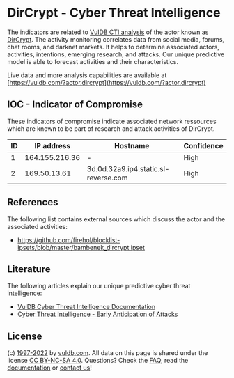 # DirCrypt - Cyber Threat Intelligence

The indicators are related to [VulDB CTI analysis](https://vuldb.com/?kb.cti) of the actor known as [DirCrypt](https://vuldb.com/?actor.dircrypt). The activity monitoring correlates data from social media, forums, chat rooms, and darknet markets. It helps to determine associated actors, activities, intentions, emerging research, and attacks. Our unique predictive model is able to forecast activities and their characteristics.

Live data and more analysis capabilities are available at [https://vuldb.com/?actor.dircrypt](https://vuldb.com/?actor.dircrypt)

## IOC - Indicator of Compromise

These indicators of compromise indicate associated network ressources which are known to be part of research and attack activities of DirCrypt.

ID | IP address | Hostname | Confidence
-- | ---------- | -------- | ----------
1 | 164.155.216.36 | - | High
2 | 169.50.13.61 | 3d.0d.32a9.ip4.static.sl-reverse.com | High

## References

The following list contains external sources which discuss the actor and the associated activities:

* https://github.com/firehol/blocklist-ipsets/blob/master/bambenek_dircrypt.ipset

## Literature

The following articles explain our unique predictive cyber threat intelligence:

* [VulDB Cyber Threat Intelligence Documentation](https://vuldb.com/?kb.cti)
* [Cyber Threat Intelligence - Early Anticipation of Attacks](https://www.scip.ch/en/?labs.20201022)

## License

(c) [1997-2022](https://vuldb.com/?kb.changelog) by [vuldb.com](https://vuldb.com/?kb.about). All data on this page is shared under the license [CC BY-NC-SA 4.0](https://creativecommons.org/licenses/by-nc-sa/4.0/). Questions? Check the [FAQ](https://vuldb.com/?kb.faq), read the [documentation](https://vuldb.com/?kb) or [contact us](https://vuldb.com/?contact)!
